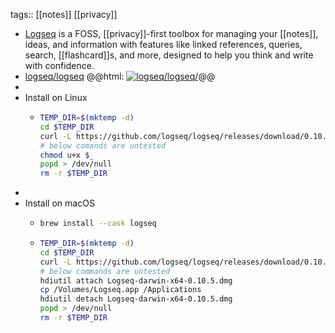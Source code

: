 tags:: [[notes]] [[privacy]]

- [Logseq](https://logseq.com/) is a FOSS, [[privacy]]-first toolbox for managing your [[notes]], ideas, and information with features like linked references, queries, search, [[flashcard]]s, and more, designed to help you think and write with confidence.
- [logseq/logseq](https://github.com/logseq/logseq)
  @@html: <a href="https://github.com/logseq/logseq/"><img src="https://github-readme-stats-astronomer.vercel.app/api/pin/?username=logseq&repo=logseq&theme=tokyonight" alt="logseq/logseq/"/></a>@@
-
- Install on Linux
	- ```bash
	  TEMP_DIR=$(mktemp -d)
	  cd $TEMP_DIR
	  curl -L https://github.com/logseq/logseq/releases/download/0.10.5/Logseq-linux-x64-0.10.5.AppImage --output "Logseq-linux-x64-0.10.5.AppImage"
	  # below comands are untested
	  chmod u+x $_
	  popd > /dev/null
	  rm -r $TEMP_DIR
	  ```
-
- Install on macOS
	- ```bash
	  brew install --cask logseq
	  ```
	- ```bash
	  TEMP_DIR=$(mktemp -d)
	  cd $TEMP_DIR
	  curl -L https://github.com/logseq/logseq/releases/download/0.10.5/Logseq-darwin-x64-0.10.5.dmg --output "Logseq-darwin-x64-0.10.5.dmg"
	  # below commands are untested
	  hdiutil attach Logseq-darwin-x64-0.10.5.dmg
	  cp /Volumes/Logseq.app /Applications
	  hdiutil detach Logseq-darwin-x64-0.10.5.dmg
	  popd > /dev/null
	  rm -r $TEMP_DIR
	  ```